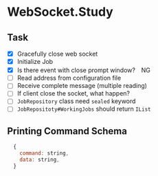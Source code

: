 # WebSocket.Study

## Task
  - [x] Gracefully close web socket
  - [x] Initialize Job
  - [x] Is there event with close prompt window?　NG
  - [ ] Read address from configuration file
  - [ ] Receive complete message (multiple reading)
  - [ ] If client close the socket, what happen?
  - [ ] `JobRepository` class need `sealed` keyword
  - [ ] `JobRepositoty#WorkingJobs` should return `IList`

## Printing Command Schema

```js
  {
    command: string,
    data: string,
  }
```
